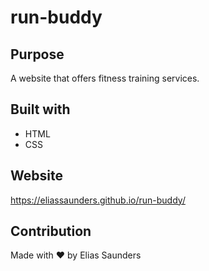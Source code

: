 # run-buddy

## Purpose 
A website that offers fitness training services.

## Built with
* HTML
* CSS

## Website
https://eliassaunders.github.io/run-buddy/

## Contribution
Made with ❤️ by Elias Saunders
